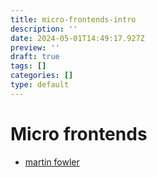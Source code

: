 ```yaml
---
title: micro-frontends-intro
description: ''
date: 2024-05-01T14:49:17.927Z
preview: ''
draft: true
tags: []
categories: []
type: default
---
```


# Micro frontends

- [martin fowler](https://martinfowler.com/articles/micro-frontends.html)

